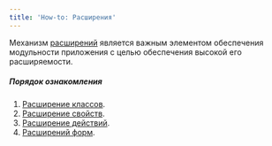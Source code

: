 ```yaml
---
title: 'How-to: Расширения'
---
```


Механизм [расширений](Extensions.md) является важным элементом обеспечения модульности приложения с целью обеспечения высокой его расширяемости.

##### Порядок ознакомления

1.  [Расширение классов](Class_extension.md).
2.  [Расширение свойств](How-to_Property_extension.md).
3.  [Расширение действий](How-to_Action_extension.md).
4.  [Расширений форм](How-to_Form_extension.md).
